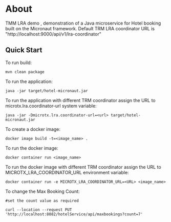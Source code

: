 # About
TMM LRA demo , demonstration of a Java microservice for Hotel booking built on the Micronaut framework.
Default TRM LRA coordinator URL is "http://localhost:9000/api/v1/lra-coordinator"


## Quick Start
To run build:

```
mvn clean package
```

To run the application:
```
java -jar target/hotel-micronaut.jar
```
To run the application with different TRM coordinator assign the URL to microtx.lra.coordinator-url system variable:
```
java -jar -Dmicrotx.lra.coordinator-url=<url> target/hotel-micronaut.jar
```
To create a docker image:
```
docker image build -t=<image_name> .
```
To run the docker image:
```
docker container run <image_name>
```
To run the docker image with different TRM coordinator assign the URL to MICROTX_LRA_COORDINATOR_URL environment variable:
```
docker container run -e MICROTX_LRA_COORDINATOR_URL=<URL> <image_name>
```
To change the Max Booking Count:
```
#set the count value as required

curl --location --request PUT 'http://localhost:8082/hotelService/api/maxbookings?count=7'
```